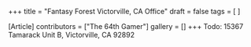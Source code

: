 +++
title = "Fantasy Forest Victorville, CA Office"
draft = false
tags = [ ]

[Article]
contributors = ["The 64th Gamer"]
gallery = []
+++
Todo: 15367 Tamarack Unit B, Victorville, CA 92892